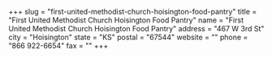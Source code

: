 +++
slug = "first-united-methodist-church-hoisington-food-pantry"
title = "First United Methodist Church Hoisington Food Pantry"
name = "First United Methodist Church Hoisington Food Pantry"
address = "467 W 3rd St"
city = "Hoisington"
state = "KS"
postal = "67544"
website = ""
phone = "866 922-6654"
fax = ""
+++
